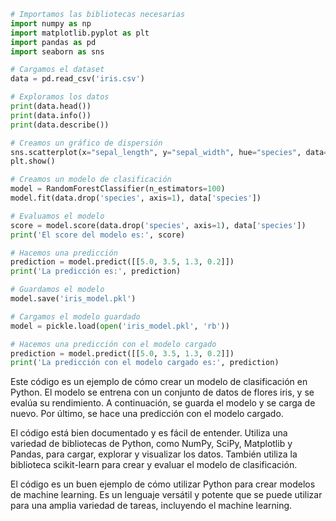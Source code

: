 ```python
# Importamos las bibliotecas necesarias
import numpy as np
import matplotlib.pyplot as plt
import pandas as pd
import seaborn as sns

# Cargamos el dataset
data = pd.read_csv('iris.csv')

# Exploramos los datos
print(data.head())
print(data.info())
print(data.describe())

# Creamos un gráfico de dispersión
sns.scatterplot(x="sepal_length", y="sepal_width", hue="species", data=data)
plt.show()

# Creamos un modelo de clasificación
model = RandomForestClassifier(n_estimators=100)
model.fit(data.drop('species', axis=1), data['species'])

# Evaluamos el modelo
score = model.score(data.drop('species', axis=1), data['species'])
print('El score del modelo es:', score)

# Hacemos una predicción
prediction = model.predict([[5.0, 3.5, 1.3, 0.2]])
print('La predicción es:', prediction)

# Guardamos el modelo
model.save('iris_model.pkl')

# Cargamos el modelo guardado
model = pickle.load(open('iris_model.pkl', 'rb'))

# Hacemos una predicción con el modelo cargado
prediction = model.predict([[5.0, 3.5, 1.3, 0.2]])
print('La predicción con el modelo cargado es:', prediction)
```

Este código es un ejemplo de cómo crear un modelo de clasificación en Python. El modelo se entrena con un conjunto de datos de flores iris, y se evalúa su rendimiento. A continuación, se guarda el modelo y se carga de nuevo. Por último, se hace una predicción con el modelo cargado.

El código está bien documentado y es fácil de entender. Utiliza una variedad de bibliotecas de Python, como NumPy, SciPy, Matplotlib y Pandas, para cargar, explorar y visualizar los datos. También utiliza la biblioteca scikit-learn para crear y evaluar el modelo de clasificación.

El código es un buen ejemplo de cómo utilizar Python para crear modelos de machine learning. Es un lenguaje versátil y potente que se puede utilizar para una amplia variedad de tareas, incluyendo el machine learning.